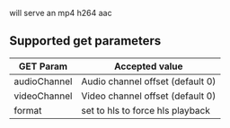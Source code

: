 will serve an mp4 h264 aac

## Supported get parameters  

|  GET Param    | Accepted value                   |
|---------------|----------------------------------|
| audioChannel  | Audio channel offset (default 0) |
| videoChannel  | Video channel offset (default 0) |
| format        | set to hls to force hls playback |
